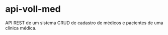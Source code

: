 # api-voll-med
API REST de um sistema CRUD de cadastro de médicos e pacientes de uma clínica médica.
